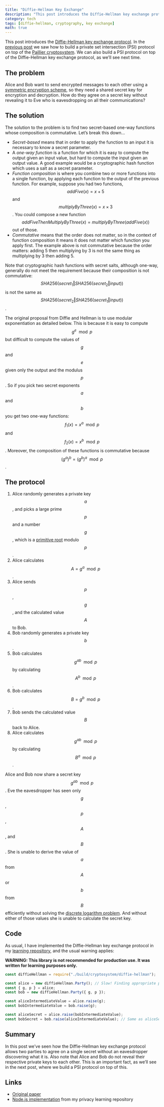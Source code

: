 ```yaml
---
title: "Diffie-Hellman Key Exchange"
description: "This post introduces the Diffie-Hellman key exchange protocol."
category: tech
tags: [diffie-hellman, cryptography, key exchange]
math: true
---
```


This post introduces the [Diffie-Hellman key exchange protocol][diffie-hellman wiki]. In the [previous post][psi paillier blogpost] we saw how to build a private set intersection (PSI) protocol on top of the [Paillier cryptosystem][paillier cryptosystem blogpost]. We can also build a PSI protocol on top of the Diffie-Hellman key exchange protocol, as we’ll see next time.

## The problem

Alice and Bob want to send encrypted messages to each other using a [symmetric encryption scheme][symmetric encryption wiki], so they need a shared secret key for encryption and decryption. How do they agree on a secret key without revealing it to Eve who is eavesdropping on all their communications?

## The solution

The solution to the problem is to find two secret-based one-way functions whose composition is commutative. Let’s break this down...

- _Secret-based_ means that in order to apply the function to an input it is necessary to know a secret parameter.
- A _one-way function_ is a function for which it is easy to compute the output given an input value, but hard to compute the input given an output value. A good example would be a cryptographic hash function which uses a salt as a secret parameter.
- _Function composition_ is where you combine two or more functions into a single function, by applying each function to the output of the previous function. For example, suppose you had two functions, $$addFive(x) = x + 5$$ and $$multiplyByThree(x) = x \times 3$$. You could compose a new function $$addFiveThenMultiplyByThree(x) = multiplyByThree(addFive(x))$$ out of those.
- _Commutative_ means that the order does not matter, so in the context of function composition it means it does not matter which function you apply first. The example above is not commutative because the order matters: adding 5 then multiplying by 3 is not the same thing as multiplying by 3 then adding 5.

Note that cryptographic hash functions with secret salts, although one-way, generally do not meet the requirement because their composition is not commutative: $$SHA256(secret_1 \Vert SHA256(secret_2 \Vert input))$$ is not the same as $$SHA256(secret_2 \Vert SHA256(secret_1 \Vert input))$$.

The original proposal from Diffie and Hellman is to use modular exponentiation as detailed below. This is because it is easy to compute $$g^e \mod p$$ but difficult to compute the values of $$g$$ and $$e$$ given only the output and the modulus $$p$$. So if you pick two secret exponents $$a$$ and $$b$$ you get two one-way functions: $$f_1(x) = x^a \mod p$$ and $$f_2(x) = x^b \mod p$$. Moreover, the composition of these functions is commutative because $$(g^a)^b = (g^b)^a \mod p$$.

## The protocol

1. Alice randomly generates a private key $$a$$, and picks a large prime $$p$$ and a number $$g$$, which is a [primitive root][primitive root wiki] modulo $$p$$.
1. Alice calculates $$A = g^a \mod p$$.
1. Alice sends $$p$$, $$g$$, and the calculated value $$A$$ to Bob.
1. Bob randomly generates a private key $$b$$.
1. Bob calculates $$g^{ab} \mod p$$ by calculating $$A^b \mod p$$.
1. Bob calculates $$B = g^b \mod p$$.
1. Bob sends the calculated value $$B$$ back to Alice.
1. Alice calculates $$g^{ab} \mod p$$ by calculating $$B^a \mod p$$.

Alice and Bob now share a secret key $$g^{ab} \mod p$$. Eve the eavesdropper has seen only $$g$$, $$p$$, $$A$$, and $$B$$. She is unable to derive the value of $$a$$ from $$A$$ or $$b$$ from $$B$$ efficiently without solving the [discrete logarithm problem][discrete logarithm wiki]. And without either of those values she is unable to calculate the secret key.

## Code

As usual, I have implemented the Diffie-Hellman key exchange protocol in my [learning repository][willclarktech privacy-implementations], and the usual warning applies:

**WARNING: This library is not recommended for production use. It was written for learning purposes only.**

```js
const diffieHellman = require("./build/cryptosystem/diffie-hellman");

const alice = new diffieHellman.Party(); // Slow! Finding appropriate prime numbers.
const { g, p } = alice;
const bob = new diffieHellman.Party({ g, p });

const aliceIntermediateValue = alice.raise(g);
const bobIntermediateValue = bob.raise(g);

const aliceSecret = alice.raise(bobIntermediateValue);
const bobSecret = bob.raise(aliceIntermediateValue); // Same as aliceSecret
```

## Summary

In this post we’ve seen how the Diffie-Hellman key exchange protocol allows two parties to agree on a single secret without an eavesdropper discovering what it is. Also note that Alice and Bob do not reveal their respective private keys to each other. This is an important fact, as we’ll see in the next post, where we build a PSI protocol on top of this.

## Links

- [Original paper][diffie-hellman 1976]
- [Node.js implementation][willclarktech implementation] from my privacy learning repository

[diffie-hellman wiki]: https://en.wikipedia.org/wiki/Diffie%E2%80%93Hellman_key_exchange
[psi paillier blogpost]: /tech/2020/05/18/psi-with-paillier.html
[paillier cryptosystem blogpost]: /tech/2020/05/15/paillier-cryptosystem.html
[symmetric encryption wiki]: https://en.wikipedia.org/wiki/Symmetric-key_algorithm
[primitive root wiki]: https://en.wikipedia.org/wiki/Primitive_root_modulo_n
[discrete logarithm wiki]: https://en.wikipedia.org/wiki/Discrete_logarithm
[diffie-hellman 1976]: https://ee.stanford.edu/~hellman/publications/24.pdf
[willclarktech privacy-implementations]: https://github.com/willclarktech/privacy-implementations
[willclarktech implementation]: https://github.com/willclarktech/privacy-implementations/tree/a7797d7/src/cryptosystem/diffie-hellman
